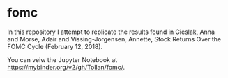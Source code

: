 # fomc

In this repository I attempt to replicate the results found in Cieslak, Anna and Morse, Adair and Vissing-Jorgensen, Annette, Stock Returns Over the FOMC Cycle (February 12, 2018). 

You can veiw the Jupyter Notebook at https://mybinder.org/v2/gh/Tollan/fomc/.
